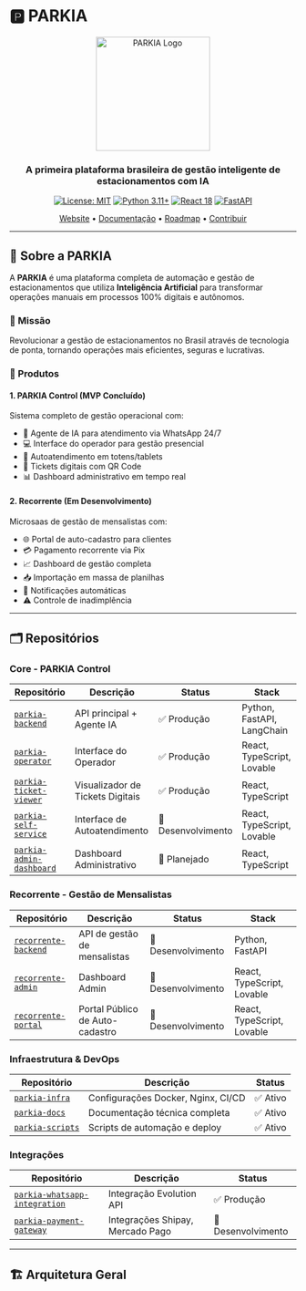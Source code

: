 # 🅿️ PARKIA

<div align="center">
  <img src="https://via.placeholder.com/200x200/2563eb/ffffff?text=PARKIA" alt="PARKIA Logo" width="200"/>
  
  ### A primeira plataforma brasileira de gestão inteligente de estacionamentos com IA
  
  [![License: MIT](https://img.shields.io/badge/License-MIT-yellow.svg)](https://opensource.org/licenses/MIT)
  [![Python 3.11+](https://img.shields.io/badge/python-3.11+-blue.svg)](https://www.python.org/downloads/)
  [![React 18](https://img.shields.io/badge/react-18-61dafb.svg)](https://reactjs.org/)
  [![FastAPI](https://img.shields.io/badge/FastAPI-0.104+-009688.svg)](https://fastapi.tiangolo.com/)
  
  [Website](https://parkia.com.br) • [Documentação](#-documentação) • [Roadmap](#-roadmap) • [Contribuir](#-como-contribuir)
</div>

---

## 📖 Sobre a PARKIA

A **PARKIA** é uma plataforma completa de automação e gestão de estacionamentos que utiliza **Inteligência Artificial** para transformar operações manuais em processos 100% digitais e autônomos.

### 🎯 Missão
Revolucionar a gestão de estacionamentos no Brasil através de tecnologia de ponta, tornando operações mais eficientes, seguras e lucrativas.

### 🌟 Produtos

#### 1. **PARKIA Control** (MVP Concluído)
Sistema completo de gestão operacional com:
- 🤖 Agente de IA para atendimento via WhatsApp 24/7
- 💻 Interface do operador para gestão presencial
- 📱 Autoatendimento em totens/tablets
- 🎫 Tickets digitais com QR Code
- 📊 Dashboard administrativo em tempo real

#### 2. **Recorrente** (Em Desenvolvimento)
Microsaas de gestão de mensalistas com:
- 🌐 Portal de auto-cadastro para clientes
- 💳 Pagamento recorrente via Pix
- 📈 Dashboard de gestão completa
- 📥 Importação em massa de planilhas
- 📧 Notificações automáticas
- ⚠️ Controle de inadimplência

---

## 🗂️ Repositórios

### Core - PARKIA Control

| Repositório | Descrição | Status | Stack |
|------------|-----------|--------|-------|
| [`parkia-backend`](./parkia-backend) | API principal + Agente IA | ✅ Produção | Python, FastAPI, LangChain |
| [`parkia-operator`](./parkia-operator) | Interface do Operador | ✅ Produção | React, TypeScript, Lovable |
| [`parkia-ticket-viewer`](./parkia-ticket-viewer) | Visualizador de Tickets Digitais | ✅ Produção | React, TypeScript |
| [`parkia-self-service`](./parkia-self-service) | Interface de Autoatendimento | 🔄 Desenvolvimento | React, TypeScript, Lovable |
| [`parkia-admin-dashboard`](./parkia-admin-dashboard) | Dashboard Administrativo | 📅 Planejado | React, TypeScript |

### Recorrente - Gestão de Mensalistas

| Repositório | Descrição | Status | Stack |
|------------|-----------|--------|-------|
| [`recorrente-backend`](./recorrente-backend) | API de gestão de mensalistas | 🔄 Desenvolvimento | Python, FastAPI |
| [`recorrente-admin`](./recorrente-admin) | Dashboard Admin | 🔄 Desenvolvimento | React, TypeScript, Lovable |
| [`recorrente-portal`](./recorrente-portal) | Portal Público de Auto-cadastro | 🔄 Desenvolvimento | React, TypeScript, Lovable |

### Infraestrutura & DevOps

| Repositório | Descrição | Status |
|------------|-----------|--------|
| [`parkia-infra`](./parkia-infra) | Configurações Docker, Nginx, CI/CD | ✅ Ativo |
| [`parkia-docs`](./parkia-docs) | Documentação técnica completa | ✅ Ativo |
| [`parkia-scripts`](./parkia-scripts) | Scripts de automação e deploy | ✅ Ativo |

### Integrações

| Repositório | Descrição | Status |
|------------|-----------|--------|
| [`parkia-whatsapp-integration`](./parkia-whatsapp-integration) | Integração Evolution API | ✅ Produção |
| [`parkia-payment-gateway`](./parkia-payment-gateway) | Integrações Shipay, Mercado Pago | 🔄 Desenvolvimento |

---

## 🏗️ Arquitetura Geral

